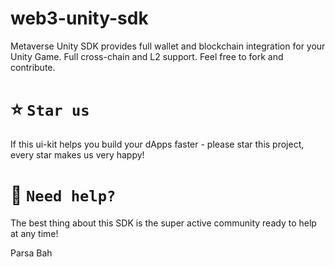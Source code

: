 # web3-unity-sdk
Metaverse Unity SDK provides full wallet and blockchain integration for your Unity Game. Full cross-chain and L2 support. Feel free to fork and contribute.

# ⭐️ `Star us`

If this ui-kit helps you build your dApps faster - please star this project, every star makes us very happy!

# 🤝 `Need help?`

The best thing about this SDK is the super active community ready to help at any time! 

Parsa Bah
